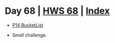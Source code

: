# Day 68 | [HWS 68](https://www.hackingwithswift.com/100/swiftui/68) | [Index](https://github.com/JulesMoorhouse/100DaysOfSwiftUI/blob/main/README.md)

 - [P14 BucketList](https://github.com/JulesMoorhouse/100DaysOfSwiftUI/blob/main/P14X%20BucketList/P1AX%20BucketList/ContentView.swift) 

- Small challenge.

 